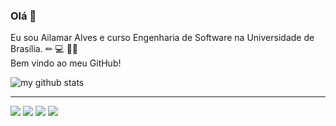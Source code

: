 ### Olá 👋

Eu sou Ailamar Alves e curso Engenharia de Software na Universidade de Brasília. ✏ 💻 🤜🤛  
Bem vindo ao meu GitHub!


![my github stats](https://github-readme-stats.vercel.app/api?username=ailamaralves&show_icons=true&theme=radical)

---

[<img src="https://img.shields.io/badge/linkedin-%230077B5.svg?&style=for-the-badge&logo=linkedin&logoColor=white" />](https://www.linkedin.com/in/ailamaralves/)
[<img src="https://img.shields.io/badge/gmail-D14836?&style=for-the-badge&logo=gmail&logoColor=white" />](https://img.shields.io/badge/gmail-D14836?&style=for-the-badge&logo=gmail&logoColor=white)
[<img src = "https://img.shields.io/badge/instagram-%23E4405F.svg?&style=for-the-badge&logo=instagram&logoColor=white">](https://www.instagram.com/ailamaralves/) [<img src = "https://img.shields.io/badge/facebook-%231877F2.svg?&style=for-the-badge&logo=facebook&logoColor=white">](https://www.facebook.com/profile.php?id=100002904024560)
